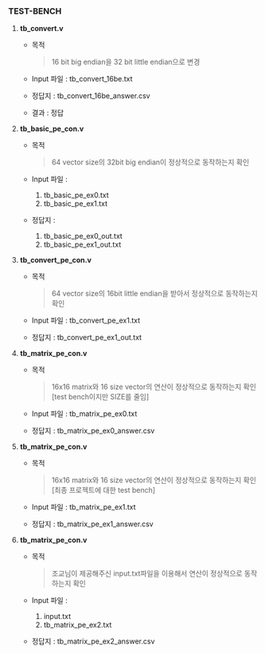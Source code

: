 ### TEST-BENCH

1. **tb_convert.v**

   * 목적

     > 16 bit big endian을 32 bit little endian으로 변경

   * Input 파일 : tb_convert_16be.txt

   * 정답지 : tb_convert_16be_answer.csv

   * 결과 : 정답

2. ​**tb_basic_pe_con.v**
    * 목적
      > 64 vector size의 32bit big endian이 정상적으로 동작하는지 확인

    * Input 파일 :
        1. tb_basic_pe_ex0.txt
        2. tb_basic_pe_ex1.txt

    * 정답지 :
        1. tb_basic_pe_ex0_out.txt
        2. tb_basic_pe_ex1_out.txt

3. ​**tb_convert_pe_con.v**
    * 목적
      > 64 vector size의 16bit little endian을 받아서 정상적으로 동작하는지 확인

    * Input 파일 : tb_convert_pe_ex1.txt

    * 정답지 : tb_convert_pe_ex1_out.txt

4. ​**tb_matrix_pe_con.v**
    * 목적
      > 16x16 matrix와 16 size vector의 연산이 정상적으로 동작하는지 확인[test bench이지만 SIZE를 줄임]

    * Input 파일 : tb_matrix_pe_ex0.txt

    * 정답지 : tb_matrix_pe_ex0_answer.csv

5. ​**tb_matrix_pe_con.v**
    * 목적
      > 16x16 matrix와 16 size vector의 연산이 정상적으로 동작하는지 확인[최종 프로젝트에 대한 test bench]

    * Input 파일 : tb_matrix_pe_ex1.txt

    * 정답지 : tb_matrix_pe_ex1_answer.csv

6. ​**tb_matrix_pe_con.v**
    * 목적
      > 조교님이 제공해주신 input.txt파일을 이용해서 연산이 정상적으로 동작하는지 확인

    * Input 파일 :
        1. input.txt
        2. tb_matrix_pe_ex2.txt

    * 정답지 : tb_matrix_pe_ex2_answer.csv
